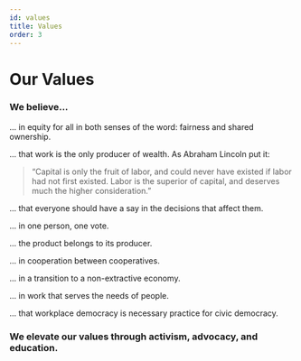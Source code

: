 ```yaml
---
id: values
title: Values
order: 3
---
```


# Our Values

### We believe...

... in equity for all in both senses of the word: fairness and shared ownership.

... that work is the only producer of wealth. As Abraham Lincoln put it: 
> “Capital is only the fruit of labor, and could never have existed if labor had not first existed. Labor is the superior of capital, and deserves much the higher consideration.”

... that everyone should have a say in the decisions that affect them.

... in one person, one vote.

... the product belongs to its producer.

... in cooperation between cooperatives.

... in a transition to a non-extractive economy.

... in work that serves the needs of people.

... that workplace democracy is necessary practice for civic democracy.

### We elevate our values through activism, advocacy, and education.